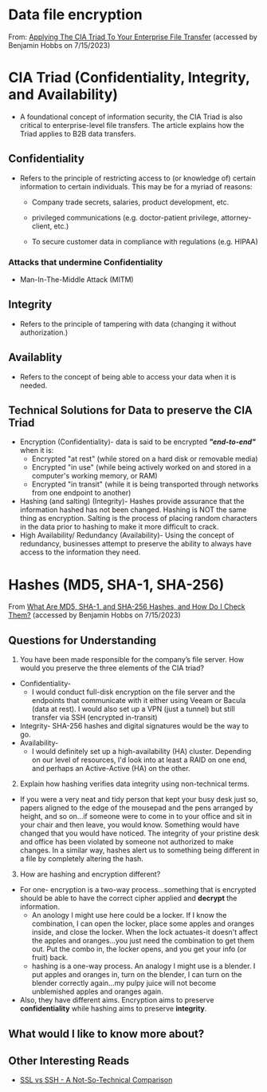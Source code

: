 # Data file encryption
From: [Applying The CIA Triad To Your Enterprise File Transfer](https://www.jscape.com/blog/implementing-the-cia-triad-when-transferring-files-through-the-internet) (accessed by Benjamin Hobbs on 7/15/2023)

# CIA Triad (Confidentiality, Integrity, and Availability)
* A foundational concept of information security, the CIA Triad is also critical to enterprise-level file transfers. The article explains how the Triad applies to B2B data transfers.

## Confidentiality

* Refers to the principle of restricting access to (or knowledge of) certain information to certain individuals. This may be for a myriad of reasons:

  * Company trade secrets, salaries, product development, etc.

  * privileged communications (e.g. doctor-patient privilege, attorney-client, etc.)

  * To secure customer data in compliance with regulations (e.g. HIPAA)

### Attacks that undermine Confidentiality

 * Man-In-The-Middle Attack (MITM) 

## Integrity

* Refers to the principle of tampering with data (changing it without authorization.)


## Availablity

* Refers to the concept of being able to access your data when it is needed. 

## Technical Solutions for Data to preserve the CIA Triad

* Encryption (Confidentiality)- data is said to be encrypted ***"end-to-end"*** when it is:
   * Encrypted "at rest" (while stored on a hard disk or removable media)
   * Encrypted "in use" (while being actively worked on and stored in a computer's working memory, or RAM)
   * Encrypted "in transit" (while it is being transported through networks from one endpoint to another)
* Hashing (and salting) (Integrity)- Hashes provide assurance that the information hashed has not been changed. Hashing is NOT the same thing as encryption. Salting is the process of placing random characters in the data prior to hashing to make it more difficult to crack.
* High Availability/ Redundancy (Availability)- Using the concept of redundancy, businesses attempt to preserve the ability to always have access to the information they need.

# Hashes (MD5, SHA-1, SHA-256)
From [What Are MD5, SHA-1, and SHA-256 Hashes, and How Do I Check Them?](https://www.howtogeek.com/67241/htg-explains-what-are-md5-sha-1-hashes-and-how-do-i-check-them/) (accessed by Benjamin Hobbs on 7/15/2023)







## Questions for Understanding 
1. You have been made responsible for the company’s file server. How would you preserve the three elements of the CIA triad?
  * Confidentiality- 
    * I would conduct full-disk encryption on the file server and the endpoints that communicate with it either using Veeam or Bacula (data at rest). I would also set up a VPN (just a tunnel) but still transfer via SSH (encrypted in-transit)
  * Integrity- SHA-256 hashes and digital signatures would be the way to go.
  * Availability-
    * I would definitely set up a high-availability (HA) cluster. Depending on our level of resources, I'd look into at least a RAID on one end, and perhaps an Active-Active (HA) on the other.

2. Explain how hashing verifies data integrity using non-technical terms.

  * If you were a very neat and tidy person that kept your busy desk just so, papers aligned to the edge of the mousepad and the pens arranged by height, and so on...if someone were to come in to your office and sit in your chair and then leave, you would know. Something would have changed that you would have noticed. The integrity of your pristine desk and office has been violated by someone not authorized to make changes.
In a similar way, hashes alert us to something being different in a file by completely altering the hash.

3. How are hashing and encryption different?
* For one- encryption is a two-way process...something that is encrypted should be able to have the correct cipher applied and **decrypt** the information. 
    * An anology I might use here could be a locker. If I know the combination, I can open the locker, place some apples and oranges inside, and close the locker. When the lock actuates-it doesn't affect the apples and oranges...you just need the combination to get them out. Put the combo in, the locker opens, and you get your info (or fruit) back.
    * hashing is a one-way process. An analogy I might use is a blender. I put apples and oranges in, turn on the blender, I can turn on the blender correctly again...my pulpy juice will not become unblemished apples and oranges again.
* Also, they have different aims. Encryption aims to preserve **confidentiality** while hashing aims to preserve **integrity**.


## What would I like to know more about?
## Other Interesting Reads
* [SSL vs SSH - A Not-So-Technical Comparison](https://www.jscape.com/blog/ssl-vs-ssh-simplified)